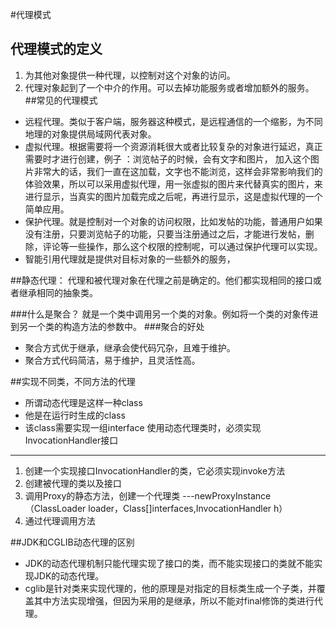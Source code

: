 #代理模式

## 代理模式的定义
1. 为其他对象提供一种代理，以控制对这个对象的访问。
2. 代理对象起到了一个中介的作用。可以去掉功能服务或者增加额外的服务。
##常见的代理模式
* 远程代理。类似于客户端，服务器这种模式，是远程通信的一个缩影，为不同地理的对象提供局域网代表对象。
* 虚拟代理。根据需要将一个资源消耗很大或者比较复杂的对象进行延迟，真正需要时才进行创建，例子 ：浏览帖子的时候，会有文字和图片， 加入这个图片非常大的话，我们一直在这加载，文字也不能浏览，这样会非常影响我们的体验效果，所以可以采用虚拟代理，用一张虚拟的图片来代替真实的图片，来进行显示，当真实的图片加载完成之后呢，再进行显示，这是虚拟代理的一个简单应用。
* 保护代理。就是控制对一个对象的访问权限，比如发帖的功能，普通用户如果没有注册，只要浏览帖子的功能，只要当注册通过之后，才能进行发帖，删除，评论等一些操作，那么这个权限的控制呢，可以通过保护代理可以实现。
* 智能引用代理就是提供对目标对象的一些额外的服务，

##静态代理：
代理和被代理对象在代理之前是确定的。他们都实现相同的接口或者继承相同的抽象类。

###什么是聚合？
就是一个类中调用另一个类的对象。例如将一个类的对象传进到另一个类的构造方法的参数中。
###聚合的好处
* 聚合方式优于继承，继承会使代码冗杂，且难于维护。
* 聚合方式代码简洁，易于维护，且灵活性高。

##实现不同类，不同方法的代理
* 所谓动态代理是这样一种class
* 他是在运行时生成的class
* 该class需要实现一组interface
使用动态代理类时，必须实现InvocationHandler接口<br>

------
1. 创建一个实现接口InvocationHandler的类，它必须实现invoke方法
2. 创建被代理的类以及接口
3. 调用Proxy的静态方法，创建一个代理类
---newProxyInstance（ClassLoader loader，Class[]interfaces,InvocationHandler h）
4. 通过代理调用方法

##JDK和CGLIB动态代理的区别
* JDK的动态代理机制只能代理实现了接口的类，而不能实现接口的类就不能实现JDK的动态代理。
* cglib是针对类来实现代理的，他的原理是对指定的目标类生成一个子类，并覆盖其中方法实现增强，但因为采用的是继承，所以不能对final修饰的类进行代理。
